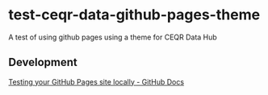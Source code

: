 # test-ceqr-data-github-pages-theme
A test of using github pages using a theme for CEQR Data Hub

## Development

[Testing your GitHub Pages site locally - GitHub Docs](https://docs.github.com/en/pages/setting-up-a-github-pages-site-with-jekyll/testing-your-github-pages-site-locally-with-jekyll)
